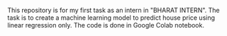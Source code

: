 This repository is for my first task as an intern in "BHARAT INTERN". 
The task is to create a machine learning model to predict house price using linear regression only. The code is done in Google Colab notebook.
